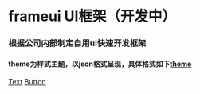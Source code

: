 # frameui UI框架（开发中）
### 根据公司内部制定自用ui快速开发框架
#### theme为样式主题，以json格式呈现，具体格式如下[theme](https://github.com/AppUU/frameui/blob/master/ceshi.json)

[Text](https://github.com/AppUU/frameui/blob/master/frameui/components/Text.js)
[Button](https://github.com/AppUU/frameui/blob/master/frameui/components/Button.js)
